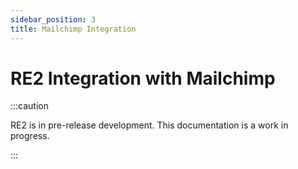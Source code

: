 ```yaml
---
sidebar_position: 3
title: Mailchimp Integration
---
```


# RE2 Integration with Mailchimp

:::caution

RE2 is in pre-release development. This documentation is a work in progress.

:::
